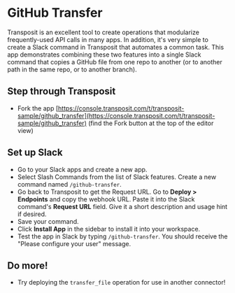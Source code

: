 # GitHub Transfer

Transposit is an excellent tool to create operations that modularize frequently-used API calls in many apps. In addition, it's very simple to create a Slack command in Transposit that automates a common task. This app demonstrates combining these two features into a single Slack command that copies a GitHub file from one repo to another (or to another path in the same repo, or to another branch).

## Step through Transposit

  * Fork the app [https://console.transposit.com/t/transposit-sample/github_transfer](https://console.transposit.com/t/transposit-sample/github_transfer) (find the Fork button at the top of the editor view)

## Set up Slack

  * Go to your Slack apps and create a new app.
  * Select Slash Commands from the list of Slack features. Create a new command named `/github-transfer`.
  * Go back to Transposit to get the Request URL. Go to **Deploy > Endpoints** and copy the webhook URL. Paste it into the Slack command's **Request URL** field. Give it a short description and usage hint if desired.
  * Save your command.
  * Click **Install App** in the sidebar to install it into your workspace.
  * Test the app in Slack by typing `/github-transfer`. You should receive the "Please configure your user" message.

## Do more!

  * Try deploying the `transfer_file` operation for use in another connector!
